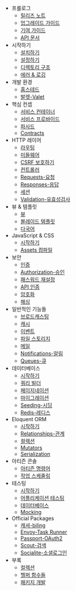 - 프롤로그
    - [릴리즈 노트](/docs/{{version}}/releases)
    - [업그레이드 가이드](/docs/{{version}}/upgrade)
    - [기여 가이드](/docs/{{version}}/contributions)
    - [API 문서](/api/{{version}})
- 시작하기
    - [설치하기](/docs/{{version}}/installation)
    - [설정하기](/docs/{{version}}/configuration)
    - [디렉토리 구조](/docs/{{version}}/structure)
    - [에러 & 로깅](/docs/{{version}}/errors)
- 개발 환경
    - [홈스테드](/docs/{{version}}/homestead)
    - [발렛-Valet](/docs/{{version}}/valet)
- 핵심 컨셉
    - [서비스 컨테이너](/docs/{{version}}/container)
    - [서비스 프로바이드](/docs/{{version}}/providers)
    - [파사드](/docs/{{version}}/facades)
    - [Contracts](/docs/{{version}}/contracts)
- HTTP 레이어
    - [라우팅](/docs/{{version}}/routing)
    - [미들웨어](/docs/{{version}}/middleware)
    - [CSRF 보호하기](/docs/{{version}}/csrf)
    - [컨트롤러](/docs/{{version}}/controllers)
    - [Requests-요청](/docs/{{version}}/requests)
    - [Responses-응답](/docs/{{version}}/responses)
    - [세션](/docs/{{version}}/session)
    - [Validation-유효성검사](/docs/{{version}}/validation)
- 뷰 & 템플릿
    - [뷰](/docs/{{version}}/views)
    - [블레이드 템플릿](/docs/{{version}}/blade)
    - [다국어](/docs/{{version}}/localization)
- JavaScript & CSS
    - [시작하기](/docs/{{version}}/frontend)
    - [Assets 컴파일](/docs/{{version}}/elixir)
- 보안
    - [인증](/docs/{{version}}/authentication)
    - [Authorization-승인](/docs/{{version}}/authorization)
    - [패스워드 재설정](/docs/{{version}}/passwords)
    - [API 인증](/docs/{{version}}/passport)
    - [암호화](/docs/{{version}}/encryption)
    - [해싱](/docs/{{version}}/hashing)
- 일반적인 기능들
    - [브로드캐스팅](/docs/{{version}}/broadcasting)
    - [캐시](/docs/{{version}}/cache)
    - [이벤트](/docs/{{version}}/events)
    - [파일 스토리지](/docs/{{version}}/filesystem)
    - [메일](/docs/{{version}}/mail)
    - [Notifications-알림](/docs/{{version}}/notifications)
    - [Queues-큐](/docs/{{version}}/queues)
- 데이터베이스
    - [시작하기](/docs/{{version}}/database)
    - [쿼리 빌더](/docs/{{version}}/queries)
    - [페이지네이션](/docs/{{version}}/pagination)
    - [마이그레이션](/docs/{{version}}/migrations)
    - [Seeding-시딩](/docs/{{version}}/seeding)
    - [Redis-레디스](/docs/{{version}}/redis)
- Eloquent ORM
    - [시작하기](/docs/{{version}}/eloquent)
    - [Relationships-관계](/docs/{{version}}/eloquent-relationships)
    - [컬렉션](/docs/{{version}}/eloquent-collections)
    - [Mutators](/docs/{{version}}/eloquent-mutators)
    - [Serialization](/docs/{{version}}/eloquent-serialization)
- 아티즌 콘솔
    - [아티즌 명령어](/docs/{{version}}/artisan)
    - [작업 스케줄링](/docs/{{version}}/scheduling)
- 테스팅
    - [시작하기](/docs/{{version}}/testing)
    - [어플리케이션 테스팅](/docs/{{version}}/application-testing)
    - [데이터베이스](/docs/{{version}}/database-testing)
    - [Mocking](/docs/{{version}}/mocking)
- Official Packages
    - [캐셔-biling](/docs/{{version}}/billing)
    - [Envoy-Task Runner](/docs/{{version}}/envoy)
    - [Passport-OAuth2](/docs/{{version}}/passport)
    - [Scout-검색](/docs/{{version}}/scout)
    - [Socialite-소셜로그인](https://github.com/laravel/socialite)
- 부록
    - [컬렉션](/docs/{{version}}/collections)
    - [헬퍼 함수들](/docs/{{version}}/helpers)
    - [패키지 개발](/docs/{{version}}/packages)
